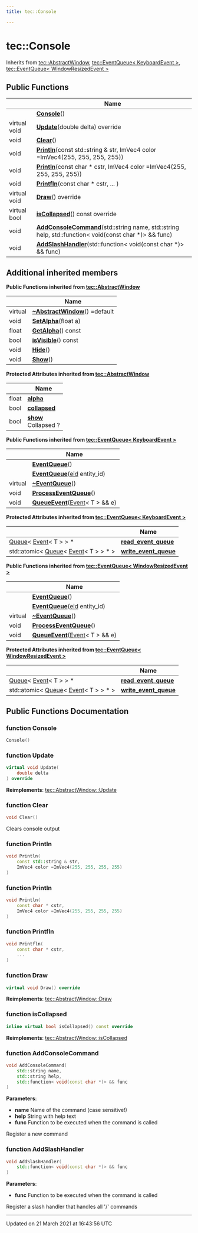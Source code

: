 ```yaml
---
title: tec::Console

---
```


# tec::Console



Inherits from [tec::AbstractWindow](/engine/Classes/classtec_1_1_abstract_window/), [tec::EventQueue< KeyboardEvent >](/engine/Classes/classtec_1_1_event_queue/), [tec::EventQueue< WindowResizedEvent >](/engine/Classes/classtec_1_1_event_queue/)

## Public Functions

|                | Name           |
| -------------- | -------------- |
| | **[Console](/engine/Classes/classtec_1_1_console/#function-console)**() |
| virtual void | **[Update](/engine/Classes/classtec_1_1_console/#function-update)**(double delta) override |
| void | **[Clear](/engine/Classes/classtec_1_1_console/#function-clear)**() |
| void | **[Println](/engine/Classes/classtec_1_1_console/#function-println)**(const std::string & str, ImVec4 color =ImVec4(255, 255, 255, 255)) |
| void | **[Println](/engine/Classes/classtec_1_1_console/#function-println)**(const char * cstr, ImVec4 color =ImVec4(255, 255, 255, 255)) |
| void | **[Printfln](/engine/Classes/classtec_1_1_console/#function-printfln)**(const char * cstr, ... ) |
| virtual void | **[Draw](/engine/Classes/classtec_1_1_console/#function-draw)**() override |
| virtual bool | **[isCollapsed](/engine/Classes/classtec_1_1_console/#function-iscollapsed)**() const override |
| void | **[AddConsoleCommand](/engine/Classes/classtec_1_1_console/#function-addconsolecommand)**(std::string name, std::string help, std::function< void(const char *)> && func) |
| void | **[AddSlashHandler](/engine/Classes/classtec_1_1_console/#function-addslashhandler)**(std::function< void(const char *)> && func) |

## Additional inherited members

**Public Functions inherited from [tec::AbstractWindow](/engine/Classes/classtec_1_1_abstract_window/)**

|                | Name           |
| -------------- | -------------- |
| virtual | **[~AbstractWindow](/engine/Classes/classtec_1_1_abstract_window/#function-~abstractwindow)**() =default |
| void | **[SetAlpha](/engine/Classes/classtec_1_1_abstract_window/#function-setalpha)**(float a) |
| float | **[GetAlpha](/engine/Classes/classtec_1_1_abstract_window/#function-getalpha)**() const |
| bool | **[isVisible](/engine/Classes/classtec_1_1_abstract_window/#function-isvisible)**() const |
| void | **[Hide](/engine/Classes/classtec_1_1_abstract_window/#function-hide)**() |
| void | **[Show](/engine/Classes/classtec_1_1_abstract_window/#function-show)**() |

**Protected Attributes inherited from [tec::AbstractWindow](/engine/Classes/classtec_1_1_abstract_window/)**

|                | Name           |
| -------------- | -------------- |
| float | **[alpha](/engine/Classes/classtec_1_1_abstract_window/#variable-alpha)**  |
| bool | **[collapsed](/engine/Classes/classtec_1_1_abstract_window/#variable-collapsed)**  |
| bool | **[show](/engine/Classes/classtec_1_1_abstract_window/#variable-show)** <br>Collapsed ?  |

**Public Functions inherited from [tec::EventQueue< KeyboardEvent >](/engine/Classes/classtec_1_1_event_queue/)**

|                | Name           |
| -------------- | -------------- |
| | **[EventQueue](/engine/Classes/classtec_1_1_event_queue/#function-eventqueue)**() |
| | **[EventQueue](/engine/Classes/classtec_1_1_event_queue/#function-eventqueue)**([eid](/engine/Namespaces/namespacetec/#typedef-eid) entity_id) |
| virtual | **[~EventQueue](/engine/Classes/classtec_1_1_event_queue/#function-~eventqueue)**() |
| void | **[ProcessEventQueue](/engine/Classes/classtec_1_1_event_queue/#function-processeventqueue)**() |
| void | **[QueueEvent](/engine/Classes/classtec_1_1_event_queue/#function-queueevent)**([Event](/engine/Classes/structtec_1_1_event/)< T > && e) |

**Protected Attributes inherited from [tec::EventQueue< KeyboardEvent >](/engine/Classes/classtec_1_1_event_queue/)**

|                | Name           |
| -------------- | -------------- |
| [Queue](/engine/Classes/structtec_1_1_queue/)< [Event](/engine/Classes/structtec_1_1_event/)< T > > * | **[read_event_queue](/engine/Classes/classtec_1_1_event_queue/#variable-read_event_queue)**  |
| std::atomic< [Queue](/engine/Classes/structtec_1_1_queue/)< [Event](/engine/Classes/structtec_1_1_event/)< T > > * > | **[write_event_queue](/engine/Classes/classtec_1_1_event_queue/#variable-write_event_queue)**  |

**Public Functions inherited from [tec::EventQueue< WindowResizedEvent >](/engine/Classes/classtec_1_1_event_queue/)**

|                | Name           |
| -------------- | -------------- |
| | **[EventQueue](/engine/Classes/classtec_1_1_event_queue/#function-eventqueue)**() |
| | **[EventQueue](/engine/Classes/classtec_1_1_event_queue/#function-eventqueue)**([eid](/engine/Namespaces/namespacetec/#typedef-eid) entity_id) |
| virtual | **[~EventQueue](/engine/Classes/classtec_1_1_event_queue/#function-~eventqueue)**() |
| void | **[ProcessEventQueue](/engine/Classes/classtec_1_1_event_queue/#function-processeventqueue)**() |
| void | **[QueueEvent](/engine/Classes/classtec_1_1_event_queue/#function-queueevent)**([Event](/engine/Classes/structtec_1_1_event/)< T > && e) |

**Protected Attributes inherited from [tec::EventQueue< WindowResizedEvent >](/engine/Classes/classtec_1_1_event_queue/)**

|                | Name           |
| -------------- | -------------- |
| [Queue](/engine/Classes/structtec_1_1_queue/)< [Event](/engine/Classes/structtec_1_1_event/)< T > > * | **[read_event_queue](/engine/Classes/classtec_1_1_event_queue/#variable-read_event_queue)**  |
| std::atomic< [Queue](/engine/Classes/structtec_1_1_queue/)< [Event](/engine/Classes/structtec_1_1_event/)< T > > * > | **[write_event_queue](/engine/Classes/classtec_1_1_event_queue/#variable-write_event_queue)**  |


## Public Functions Documentation

### function Console

```cpp
Console()
```


### function Update

```cpp
virtual void Update(
    double delta
) override
```


**Reimplements**: [tec::AbstractWindow::Update](/engine/Classes/classtec_1_1_abstract_window/#function-update)


### function Clear

```cpp
void Clear()
```


Clears console output 


### function Println

```cpp
void Println(
    const std::string & str,
    ImVec4 color =ImVec4(255, 255, 255, 255)
)
```


### function Println

```cpp
void Println(
    const char * cstr,
    ImVec4 color =ImVec4(255, 255, 255, 255)
)
```


### function Printfln

```cpp
void Printfln(
    const char * cstr,
    ... 
)
```


### function Draw

```cpp
virtual void Draw() override
```


**Reimplements**: [tec::AbstractWindow::Draw](/engine/Classes/classtec_1_1_abstract_window/#function-draw)


### function isCollapsed

```cpp
inline virtual bool isCollapsed() const override
```


**Reimplements**: [tec::AbstractWindow::isCollapsed](/engine/Classes/classtec_1_1_abstract_window/#function-iscollapsed)


### function AddConsoleCommand

```cpp
void AddConsoleCommand(
    std::string name,
    std::string help,
    std::function< void(const char *)> && func
)
```


**Parameters**: 

  * **name** Name of the command (case sensitive!) 
  * **help** String with help text 
  * **func** Function to be executed when the command is called 


Register a new command 


### function AddSlashHandler

```cpp
void AddSlashHandler(
    std::function< void(const char *)> && func
)
```


**Parameters**: 

  * **func** Function to be executed when the command is called 


Register a slash handler that handles all '/' commands 


-------------------------------

Updated on 21 March 2021 at 16:43:56 UTC